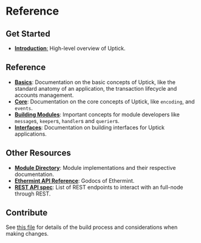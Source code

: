 # Reference

## Get Started

* [**Introduction**:](readme/intro/) High-level overview of Uptick.

## Reference

* [**Basics**](readme/basics/): Documentation on the basic concepts of Uptick, like the standard anatomy of an application, the transaction lifecycle and accounts management.
* [**Core**](readme/core/): Documentation on the core concepts of Uptick, like `encoding`, and `events`.
* [**Building Modules**](https://github.com/starrymedia/upticknetworkdocs/blob/main/building-modules/README.md): Important concepts for module developers like `message`s, `keeper`s, `handler`s and `querier`s.
* [**Interfaces**](https://github.com/starrymedia/upticknetworkdocs/blob/main/interfaces/README.md): Documentation on building interfaces for Uptick applications.

## Other Resources

* [**Module Directory**](https://github.com/starrymedia/upticknetworkdocs/blob/main/x/README.md): Module implementations and their respective documentation.
* [**Ethermint API Reference**](https://godoc.org/github.com/tharsis/ethermint): Godocs of Ethermint.
* [**REST API spec**](https://cosmos.network/rpc/): List of REST endpoints to interact with an full-node through REST.

## Contribute

See [this file](https://github.com/UptickNetwork/uptick/blob/main/docs/DOCS\_README.md) for details of the build process and considerations when making changes.
